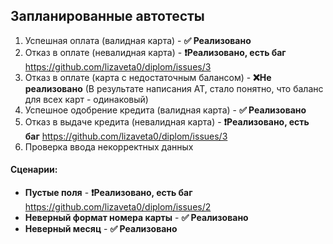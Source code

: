 ## Запланированные автотесты

 1. Успешная оплата (валидная карта) - **✅ Реализовано**
 2. Отказ в оплате (невалидная карта) - **❗Реализовано, есть баг** https://github.com/lizaveta0/diplom/issues/3
 3. Отказ в оплате (карта с недостаточным балансом) - **❌Не реализовано** (В результате написания АТ, стало понятно, что баланс для всех карт - одинаковый) 
 4. Успешное одобрение кредита (валидная карта) - **✅ Реализовано**
 5. Отказ в выдаче кредита (невалидная карта) - **❗Реализовано, есть баг** https://github.com/lizaveta0/diplom/issues/3
 6. Проверка ввода некорректных данных

#### Сценарии:

- **Пустые поля** - **❗Реализовано, есть баг** https://github.com/lizaveta0/diplom/issues/2
- **Неверный формат номера карты** - **✅ Реализовано**
- **Неверный месяц** - **✅ Реализовано**